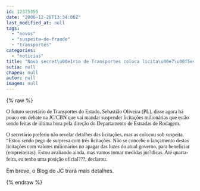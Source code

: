 ```yaml
---
id: 12375355
date: "2006-12-26T13:34:00Z"
last_modified_at: null
tags:
  - "novos"
  - "suspeita-de-fraude"
  - "transportes"
categories:
  - "noticias"
title: "Novo secret\u00e1rio de Transportes coloca licita\u00e7\u00f5es do DER sob suspeita"
sutia: null
chapeu: null
autor: null
imagem: null
---
```

{% raw %}
<p><P><FONT face=Verdana>O futuro secretário de Transportes do Estado, Sebastião Oliveira (PL), disse agora há pouco em debate na JC/CBN que vai mandar suspender licitações milionárias que estão sendo feitas de última hora pela direção do Departamento de Estradas de Rodagem.<BR></FONT></P></p>
<p><P><FONT face=Verdana>O secretário preferiu não revelar detalhes das licitações, mas as colocou sob suspeita. “Estou sendo pego de surpresa com três licitações. Não se concebe o lançamento destas licitações com valores milionários no apagar das luzes do atual governo, para beneficiar (empreiteiras). Estou avaliando ainda, mas vamos tomar medidas jur?dicas. Até quarta-feira, eu tenho uma posição oficial???, declarou</FONT>.</P></p>
<p><P>Em breve, o Blog do JC trará mais detalhes.</P> </p>
{% endraw %}